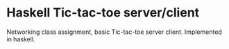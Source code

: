 # Haskell Tic-tac-toe server/client

Networking class assignment, basic Tic-tac-toe server client. Implemented in haskell.



